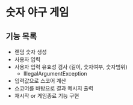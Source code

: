 # 숫자 야구 게임
## 기능 목록
* 랜덤 숫자 생성
* 사용자 입력
* 사용자 입력 유효성 검사 (길이, 숫자여부, 숫자범위)
  - IllegalArgumentException 
* 입력값으로 스코어 계산
* 스코어를 바탕으로 결과 메시지 출력
* 재시작 or 게임종료 기능 구현
